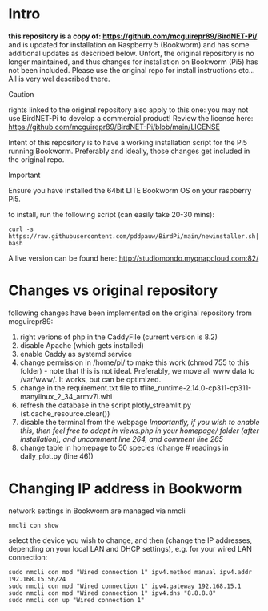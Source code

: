 # Intro

**this repository is a copy of: https://github.com/mcguirepr89/BirdNET-Pi/**  and is updated for installation on Raspberry 5 (Bookworm) and has some additional updates as described below.  Unfort, the original repository is no longer maintained, and thus changes for installation on Bookworm (Pi5) has not been included.
Please use the original repo for install instructions etc... All is very wel described there.

> [!CAUTION]
> rights linked to the original repository also apply to this one: you may not use BirdNET-Pi to develop a commercial product!  Review the license here: https://github.com/mcguirepr89/BirdNET-Pi/blob/main/LICENSE

Intent of this repository is to have a working installation script for the Pi5 running Bookworm.  Preferably and ideally, those changes get included in the original repo.

> [!IMPORTANT]
> Ensure you have installed the 64bit LITE Bookworm OS on your raspberry Pi5.

to install, run the following script (can easily take 20-30 mins):
```
curl -s https://raw.githubusercontent.com/pddpauw/BirdPi/main/newinstaller.sh| bash
```

A live version can be found here: http://studiomondo.myqnapcloud.com:82/

# Changes vs original repository
following changes have been implemented on the original repository from mcguirepr89:
1) right verions of php in the CaddyFile (current version is 8.2)
2) disable Apache (which gets installed)
3) enable Caddy as systemd service
4) change permission in /home/pi/ to make this work (chmod 755 to this folder) - note that this is not ideal.  Preferably, we move all www data to /var/www/.  It works, but can be optimized.
5) change in the requirement.txt file to tflite_runtime-2.14.0-cp311-cp311-manylinux_2_34_armv7l.whl
6) refresh the database in the script plotly_streamlit.py (st.cache_resource.clear())
7) disable the terminal from the webpage _Importantly, if you wish to enable this, then feel free to adapt in views.php in your homepage/ folder (after installation), and uncomment line 264, and comment line 265_
8) change table in homepage to 50 species (change # readings in daily_plot.py (line 46))

# Changing IP address in Bookworm
network settings in Bookworm are managed via nmcli
```
nmcli con show
```
select the device you wish to change, and then (change the IP addresses, depending on your local LAN and DHCP settings), e.g. for your wired LAN connection:
```
sudo nmcli con mod "Wired connection 1" ipv4.method manual ipv4.addr 192.168.15.56/24
sudo nmcli con mod "Wired connection 1" ipv4.gateway 192.168.15.1
sudo nmcli con mod "Wired connection 1" ipv4.dns "8.8.8.8"
sudo nmcli con up "Wired connection 1"
```
